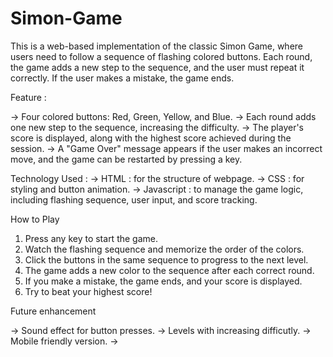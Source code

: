 # Simon-Game

This is a web-based implementation of the classic Simon Game, where users need to follow a sequence of flashing colored buttons. Each round, the game adds a new step to the sequence, and the user must repeat it correctly. If the user makes a mistake, the game ends.

Feature :

-> Four colored buttons: Red, Green, Yellow, and Blue.
-> Each round adds one new step to the sequence, increasing the difficulty.
-> The player's score is displayed, along with the highest score achieved during the session.
-> A "Game Over" message appears if the user makes an incorrect move, and the game can be restarted by pressing a key.

Technology Used :
-> HTML : for the structure of webpage.
-> CSS : for styling and button animation.
-> Javascript : to manage the game logic, including flashing sequence, user input, and score tracking.

How to Play

1. Press any key to start the game.
2.  Watch the flashing sequence and memorize the order of the colors.
3.  Click the buttons in the same sequence to progress to the next level.
4.  The game adds a new color to the sequence after each correct round.
5.  If you make a mistake, the game ends, and your score is displayed.
6.  Try to beat your highest score!

Future enhancement

-> Sound effect for button presses.
-> Levels with increasing difficutly.
-> Mobile friendly version.
->
